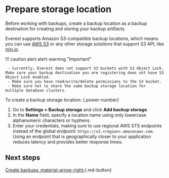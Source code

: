 # Prepare storage location

Before working with backups, create a backup location as a backup destination for creating and storing your backup artifacts.  

Everest supports Amazon S3-compatible backup locations, which means you can use [AWS S3](https://aws.amazon.com/s3/) or any other storage solutions that support S3 API, like [min.io](https://min.io/).

!!! caution alert alert-warning "Important"

     - Currently, Everest does not support S3 buckets with S3 Object Lock. Make sure your backup destination you are registering does not have S3 Object Lock enabled.
     - Make sure you have read/write/delete permissions to the S3 bucket.
     - Make sure not to share the same backup storage location for multiple database clusters.

To create a backup storage location:
{.power-number}

1. Go to **Settings > Backup storage** and click **Add backup storage**.  
2. In the **Name** field, specify a location name using only lowercase alphanumeric characters or hyphens. 
3. Enter your credentials, making sure to use regional AWS STS endpoints instead of the global endpoint: `https://s3.<region>.amazonaws.com`.
    Using an endpoint that is geographically closer to your application reduces latency and provides better response times.

## Next steps

[Create backups :material-arrow-right:](CreateBackup.md){.md-button}